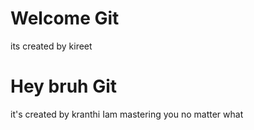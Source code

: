 # Welcome Git
 its created by kireet
# Hey bruh Git
 it's created by kranthi
 Iam mastering you no matter what